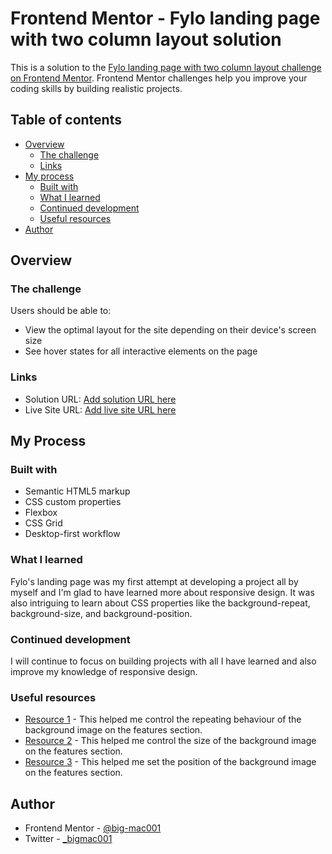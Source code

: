 # Frontend Mentor - Fylo landing page with two column layout solution

This is a solution to the [Fylo landing page with two column layout challenge on Frontend Mentor](https://www.frontendmentor.io/challenges/fylo-landing-page-with-two-column-layout-5ca5ef041e82137ec91a50f5). Frontend Mentor challenges help you improve your coding skills by building realistic projects.

## Table of contents

- [Overview](#overview)
  - [The challenge](#the-challenge)
  - [Links](#links)
- [My process](#my-process)
  - [Built with](#built-with)
  - [What I learned](#what-i-learned)
  - [Continued development](#continued-development)
  - [Useful resources](#useful-resources)
- [Author](#author)

## Overview

### The challenge

Users should be able to:

- View the optimal layout for the site depending on their device's screen size
- See hover states for all interactive elements on the page

### Links

- Solution URL: [Add solution URL here](https://your-solution-url.com](https://www.frontendmentor.io/solutions/responsive-fylos-landing-page-using-css-grid-and-flexbox-_b30rprwNu))
- Live Site URL: [Add live site URL here](https://fylo-macaulay.netlify.app/)

## My Process

### Built with

- Semantic HTML5 markup
- CSS custom properties
- Flexbox
- CSS Grid
- Desktop-first workflow

### What I learned

Fylo's landing page was my first attempt at developing a project all by myself and I'm glad to have learned more about responsive design. It was also intriguing to learn about CSS properties like the background-repeat, background-size, and background-position.

### Continued development

I will continue to focus on building projects with all I have learned and also improve my knowledge of responsive design.

### Useful resources

- [Resource 1](https://www.programiz.com/css/background-repeat) - This helped me control the repeating behaviour of the background image on the features section.
- [Resource 2](https://www.programiz.com/css/background-size) - This helped me control the size of the background image on the features section.
- [Resource 3](https://www.programiz.com/css/background-position) - This helped me set the position of the background image on the features section.

## Author

- Frontend Mentor - [@big-mac001](https://www.https://www.frontendmentor.io/profile/big-mac001)
- Twitter - [\_bigmac001](https://www.twitter.com/_bigmac001)
